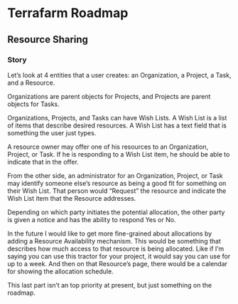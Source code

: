 # Terrafarm Roadmap

## Resource Sharing

### Story
Let’s look at 4 entities that a user creates: an Organization, a Project, a Task, and a Resource.

Organizations are parent objects for Projects, and Projects are parent objects for Tasks.

Organizations, Projects, and Tasks can have Wish Lists. A Wish List is a list of items that describe desired resources. A Wish List has a text field that is something the user just types.

A resource owner may offer one of his resources to an Organization, Project, or Task. If he is responding to a Wish List item, he should be able to indicate that in the offer.

From the other side, an administrator for an Organization, Project, or Task may identify someone else’s resource as being a good fit for something on their Wish List. That person would “Request” the resource and indicate the Wish List item that the Resource addresses.

Depending on which party initiates the potential allocation, the other party is given a notice and has the ability to respond Yes or No.

In the future I would like to get more fine-grained about allocations by adding a Resource Availability mechanism. This would be something that describes how much access to that resource is being allocated. Like if I’m saying you can use this tractor for your project, it would say you can use for up to a week. And then on that Resource’s page, there would be a calendar for showing the allocation schedule.

This last part isn’t an top priority at present, but just something on the roadmap.
